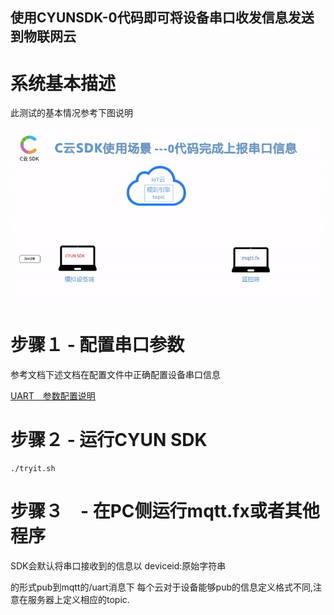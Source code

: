 使用CYUNSDK-0代码即可将设备串口收发信息发送到物联网云
---

# 系统基本描述

此测试的基本情况参考下图说明

![CYUNSDKUart](../images/02-uart-to-server-full.gif)


# 步骤１ - 配置串口参数

参考文档下述文档在配置文件中正确配置设备串口信息

[UART　参数配置说明 ](CYUNSDK-model-uart-参数说明.md)


# 步骤２ - 运行CYUN SDK

    ./tryit.sh


# 步骤３　- 在PC侧运行mqtt.fx或者其他程序

SDK会默认将串口接收到的信息以 deviceid:原始字符串　

的形式pub到mqtt的/uart消息下
每个云对于设备能够pub的信息定义格式不同,注意在服务器上定义相应的topic.


